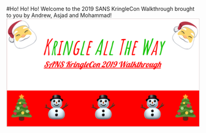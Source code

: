 #Ho! Ho! Ho! Welcome to the 2019 SANS KringleCon Walkthrough brought to you by Andrew, Asjad and Mohammad!
![]( images/README.png)
